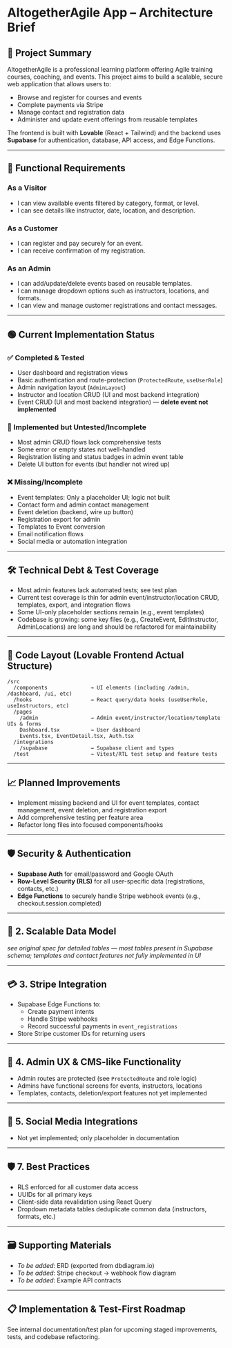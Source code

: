
# AltogetherAgile App – Architecture Brief

## 🧾 Project Summary

AltogetherAgile is a professional learning platform offering Agile training courses, coaching, and events. This project aims to build a scalable, secure web application that allows users to:

* Browse and register for courses and events
* Complete payments via Stripe
* Manage contact and registration data
* Administer and update event offerings from reusable templates

The frontend is built with **Lovable** (React + Tailwind) and the backend uses **Supabase** for authentication, database, API access, and Edge Functions.

---

## 📐 Functional Requirements

### As a Visitor

* I can view available events filtered by category, format, or level.
* I can see details like instructor, date, location, and description.

### As a Customer

* I can register and pay securely for an event.
* I can receive confirmation of my registration.

### As an Admin

* I can add/update/delete events based on reusable templates.
* I can manage dropdown options such as instructors, locations, and formats.
* I can view and manage customer registrations and contact messages.

---

## 🟢 Current Implementation Status

### ✅ Completed & Tested

- User dashboard and registration views
- Basic authentication and route-protection (`ProtectedRoute`, `useUserRole`)
- Admin navigation layout (`AdminLayout`)
- Instructor and location CRUD (UI and most backend integration)
- Event CRUD (UI and most backend integration) — **delete event not implemented**

### 🔄 Implemented but Untested/Incomplete

- Most admin CRUD flows lack comprehensive tests
- Some error or empty states not well-handled
- Registration listing and status badges in admin event table
- Delete UI button for events (but handler not wired up)

### ❌ Missing/Incomplete

- Event templates: Only a placeholder UI; logic not built
- Contact form and admin contact management
- Event deletion (backend, wire up button)
- Registration export for admin
- Templates to Event conversion
- Email notification flows
- Social media or automation integration

---

## 🛠️ Technical Debt & Test Coverage

- Most admin features lack automated tests; see test plan
- Current test coverage is thin for admin event/instructor/location CRUD, templates, export, and integration flows
- Some UI-only placeholder sections remain (e.g., event templates)
- Codebase is growing: some key files (e.g., CreateEvent, EditInstructor, AdminLocations) are long and should be refactored for maintainability

---

## 📁 Code Layout (Lovable Frontend Actual Structure)

```
/src
  /components              → UI elements (including /admin, /dashboard, /ui, etc)
  /hooks                   → React query/data hooks (useUserRole, useInstructors, etc)
  /pages
    /admin                 → Admin event/instructor/location/template UIs & forms
    Dashboard.tsx          → User dashboard
    Events.tsx, EventDetail.tsx, Auth.tsx
  /integrations
    /supabase              → Supabase client and types
  /test                    → Vitest/RTL test setup and feature tests
```

---

## 📈 Planned Improvements

* Implement missing backend and UI for event templates, contact management, event deletion, and registration export
* Add comprehensive testing per feature area
* Refactor long files into focused components/hooks

---

## 🛡️ Security & Authentication

* **Supabase Auth** for email/password and Google OAuth
* **Row-Level Security (RLS)** for all user-specific data (registrations, contacts, etc.)
* **Edge Functions** to securely handle Stripe webhook events (e.g., checkout.session.completed)

---

## 🧱 2. Scalable Data Model

*see original spec for detailed tables — most tables present in Supabase schema; templates and contact features not fully implemented in UI*

---

## 💳 3. Stripe Integration

* Supabase Edge Functions to:
  * Create payment intents
  * Handle Stripe webhooks
  * Record successful payments in `event_registrations`
* Store Stripe customer IDs for returning users

---

## 🔄 4. Admin UX & CMS-like Functionality

* Admin routes are protected (see `ProtectedRoute` and role logic)
* Admins have functional screens for events, instructors, locations
* Templates, contacts, deletion/export features not yet implemented

---

## 📢 5. Social Media Integrations

* Not yet implemented; only placeholder in documentation

---

## 🛡️ 7. Best Practices

* RLS enforced for all customer data access
* UUIDs for all primary keys
* Client-side data revalidation using React Query
* Dropdown metadata tables deduplicate common data (instructors, formats, etc.)

---

## 🗃️ Supporting Materials

* *To be added*: ERD (exported from dbdiagram.io)
* *To be added*: Stripe checkout → webhook flow diagram
* *To be added*: Example API contracts

---

## 📋 Implementation & Test-First Roadmap

See internal documentation/test plan for upcoming staged improvements, tests, and codebase refactoring.


